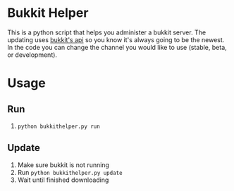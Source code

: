 # Bukkit Helper
This is a python script that helps you administer a bukkit server.
The updating uses [bukkit's api](http://dl.bukkit.org/about/#apiDocumentation) so you know it's always going to be the newest.
In the code you can change the channel you would like to use (stable, beta, or development).

# Usage

## Run
1. `python bukkithelper.py run`

## Update
1. Make sure bukkit is not running
1. Run `python bukkithelper.py update`
1. Wait until finished downloading
